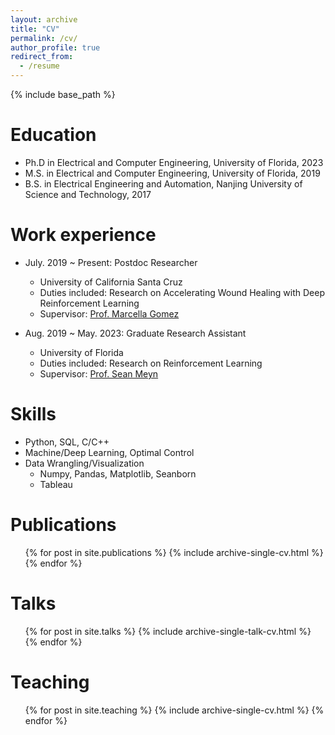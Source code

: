 ```yaml
---
layout: archive
title: "CV"
permalink: /cv/
author_profile: true
redirect_from:
  - /resume
---
```


{% include base_path %}

Education
======
* Ph.D in Electrical and Computer Engineering, University of Florida, 2023
* M.S. in Electrical and Computer Engineering, University of Florida, 2019
* B.S. in Electrical Engineering and Automation, Nanjing University of Science and Technology, 2017

Work experience
======
* July. 2019 ~ Present: Postdoc Researcher
  * University of California Santa Cruz
  * Duties included: Research on Accelerating Wound Healing with Deep Reinforcement Learning
  * Supervisor: [Prof. Marcella Gomez](https://engineering.ucsc.edu/voices/marcella-gomez-faculty/)

* Aug. 2019 ~ May. 2023: Graduate Research Assistant
  * University of Florida
  * Duties included: Research on Reinforcement Learning
  * Supervisor: [Prof. Sean Meyn](https://meyn.ece.ufl.edu/about/)
  
Skills
======
* Python, SQL, C/C++
* Machine/Deep Learning, Optimal Control
* Data Wrangling/Visualization
  * Numpy, Pandas, Matplotlib, Seanborn
  * Tableau

Publications
======
  <ul>{% for post in site.publications %}
    {% include archive-single-cv.html %}
  {% endfor %}</ul>

Talks
======
  <ul>{% for post in site.talks %}
    {% include archive-single-talk-cv.html %}
  {% endfor %}</ul>

Teaching
======
  <ul>{% for post in site.teaching %}
    {% include archive-single-cv.html %}
  {% endfor %}</ul>


[//]: # (Service and leadership)

[//]: # (======)

[//]: # (* Currently signed in to 43 different slack teams)
